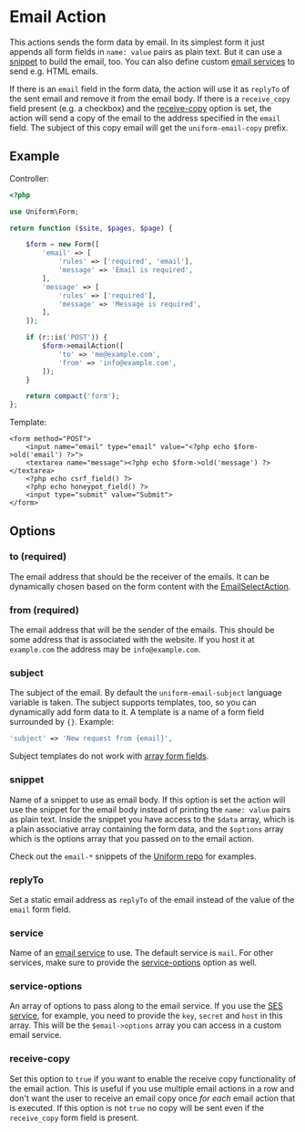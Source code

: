 # Email Action

This actions sends the form data by email. In its simplest form it just appends all form fields in `name: value` pairs as plain text. But it can use a [snippet](#snippet) to build the email, too. You can also define custom [email services](#service) to send e.g. HTML emails.

If there is an `email` field in the form data, the action will use it as `replyTo` of the sent email and remove it from the email body. If there is a `receive_copy` field present (e.g. a checkbox) and the [receive-copy](#receive-copy) option is set, the action will send a copy of the email to the address specified in the `email` field. The subject of this copy email will get the `uniform-email-copy` prefix.

## Example

Controller:

```php
<?php

use Uniform\Form;

return function ($site, $pages, $page) {

    $form = new Form([
        'email' => [
            'rules' => ['required', 'email'],
            'message' => 'Email is required',
        ],
        'message' => [
            'rules' => ['required'],
            'message' => 'Message is required',
        ],
    ]);

    if (r::is('POST')) {
        $form->emailAction([
            'to' => 'me@example.com',
            'from' => 'info@example.com',
        ]);
    }

    return compact('form');
};
```

Template:
```html+php
<form method="POST">
    <input name="email" type="email" value="<?php echo $form->old('email') ?>">
    <textarea name="message"><?php echo $form->old('message') ?></textarea>
    <?php echo csrf_field() ?>
    <?php echo honeypot_field() ?>
    <input type="submit" value="Submit">
</form>
```

## Options

### to (required)

The email address that should be the receiver of the emails. It can be dynamically chosen based on the form content with the [EmailSelectAction](email-select).

### from (required)

The email address that will be the sender of the emails. This should be some address that is associated with the website. If you host it at `example.com` the address may be `info@example.com`.

### subject

The subject of the email. By default the `uniform-email-subject` language variable is taken. The subject supports templates, too, so you can dynamically add form data to it. A template is a name of a form field surrounded by `{}`. Example:
```php
'subject' => 'New request from {email}',
```
Subject templates do not work with [array form fields](http://stackoverflow.com/a/1978788/1796523).

### snippet

Name of a snippet to use as email body. If this option is set the action will use the snippet for the email body instead of printing the `name: value` pairs as plain text. Inside the snippet you have access to the `$data` array, which is a plain associative array containing the form data, and the `$options` array which is the options array that you passed on to the email action.

Check out the `email-*` snippets of the [Uniform repo](https://github.com/mzur/kirby-uniform/tree/master/snippets) for examples.

### replyTo

Set a static email address as `replyTo` of the email instead of the value of the `email` form field.

### service

Name of an [email service](https://getkirby.com/docs/developer-guide/advanced/emails) to use. The default service is `mail`. For other services, make sure to provide the [service-options](#service-options) option as well.

### service-options

An array of options to pass along to the email service. If you use the [SES service](https://getkirby.com/docs/developer-guide/advanced/emails#amazon-ses), for example, you need to provide the `key`, `secret` and `host` in this array. This will be the `$email->options` array you can access in a custom email service.

### receive-copy

Set this option to `true` if you want to enable the receive copy functionality of the email action. This is useful if you use multiple email actions in a row and don't want the user to receive an email copy once _for each_ email action that is executed. If this option is not `true` no copy will be sent even if the `receive_copy` form field is present.
